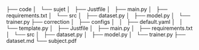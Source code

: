 ├── code
│   └── sujet
│       ├── Justfile
│       ├── main.py
│       ├── requirements.txt
│       └── src
│           ├── dataset.py
│           ├── model.py
│           └── trainer.py
├── correction
│   ├── configs
│   │   ├── default.yaml
│   │   └── template.py
│   ├── Justfile
│   ├── main.py
│   ├── requirements.txt
│   └── src
│       ├── dataset.py
│       ├── model.py
│       └── trainer.py
├── dataset.md
└── subject.pdf

